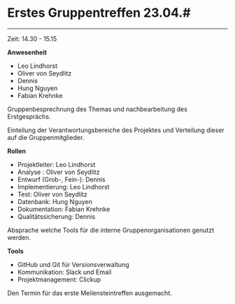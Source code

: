 # Erstes Gruppentreffen 23.04.#
----------

Zeit: 14.30 - 15.15 

**Anwesenheit**

- Leo Lindhorst
- Oliver von Seydlitz
- Dennis
- Hung Nguyen
- Fabian Krehnke

Gruppenbesprechnung des Themas und nachbearbeitung des Erstgesprächs. 

Einteilung der Verantwortungsbereiche des Projektes und 
Verteilung dieser auf die Gruppenmitglieder.

**Rollen**

- Projektleiter: 			Leo Lindhorst
- Analyse : 				Oliver von Seydlitz
- Entwurf (Grob-, Fein-): 	Dennis
- Implementierung: 			Leo Lindhorst
- Test: 					Oliver von Seydlitz
- Datenbank: 				Hung Nguyen
- Dokumentation: 			Fabian Krehnke 
- Qualitätssicherung: 		Dennis 

Absprache welche Tools für die interne Gruppenorganisationen genutzt werden. 

**Tools** 

- GitHub und Git für Versionsverwaltung 
- Kommunikation: Slack und Email
- Projektmanagement: Clickup


Den Termin für das erste Meilensteintreffen ausgemacht.
